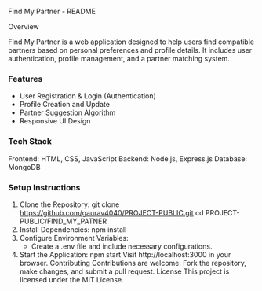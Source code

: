 Find My Partner - README

Overview

Find My Partner is a web application designed to help users find compatible partners based on personal preferences and profile details. It includes user authentication, profile management, and a partner matching system.

### Features
  - User Registration & Login (Authentication)
  - Profile Creation and Update
  - Partner Suggestion Algorithm
  - Responsive UI Design

###  Tech Stack
  Frontend: HTML, CSS, JavaScript
  Backend: Node.js, Express.js
  Database: MongoDB

### Setup Instructions
  1. Clone the Repository:
     git clone https://github.com/gaurav4040/PROJECT-PUBLIC.git
     cd PROJECT-PUBLIC/FIND_MY_PATNER
  2. Install Dependencies:
     npm install
  3. Configure Environment Variables:
     - Create a .env file and include necessary configurations.
  4. Start the Application:
     npm start
     Visit http://localhost:3000 in your browser.
Contributing
  Contributions are welcome. Fork the repository, make changes, and submit a pull request.
License
This project is licensed under the MIT License.
